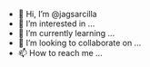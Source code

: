 - 👋 Hi, I’m @jagsarcilla
- 👀 I’m interested in ...
- 🌱 I’m currently learning ...
- 💞️ I’m looking to collaborate on ...
- 📫 How to reach me ...

<!---
jagsarcilla/jagsarcilla is a ✨ special ✨ repository because its `README.md` (this file) appears on your GitHub profile.
You can click the Preview link to take a look at your changes.
--->
